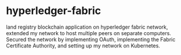 # hyperledger-fabric
land registry blockchain application on hyperledger fabric network, extended my network to host multiple peers on separate computers. Secured the network by implementing OAuth, implementing the Fabric Certificate Authority, and setting up my network on Kubernetes.
